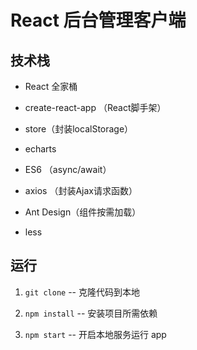 # React 后台管理客户端

## 技术栈

* React 全家桶

* create-react-app （React脚手架）

* store（封装localStorage）

* echarts

* ES6 （async/await）

* axios （封装Ajax请求函数）

* Ant Design（组件按需加载）

* less

## 运行

1. `git clone` -- 克隆代码到本地

2. `npm install` -- 安装项目所需依赖

3. `npm start` -- 开启本地服务运行 app
